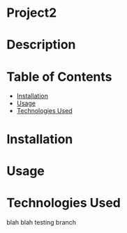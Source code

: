 # Project2

# Description

# Table of Contents
* [Installation](#installation)
* [Usage](#usage)
* [Technologies Used](#technologies-used)

# Installation

# Usage

# Technologies Used
 blah blah testing branch